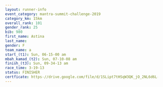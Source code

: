 ```yaml
---
layout: runner-info 
event_category: mantra-summit-challenge-2019 
category_km: 15km 
overall_rank: 101
gender_rank: 25
bib: 980
first_name: Astina
last_name: 
gender: F
team_name: a
start_(t1): Sun, 06-15-00 am
mbah_kamad_(t2): Sun, 07-10-08 am
finish_(t3): Sun, 09-34-13 am
race_time: 3-19-13
status: FINISHER
certficate: https-//drive.google.com/file/d/1SLipt7tHSqW3QK_jO_2NL6d6L-z7yEJN/view?usp=sharing
---
```

